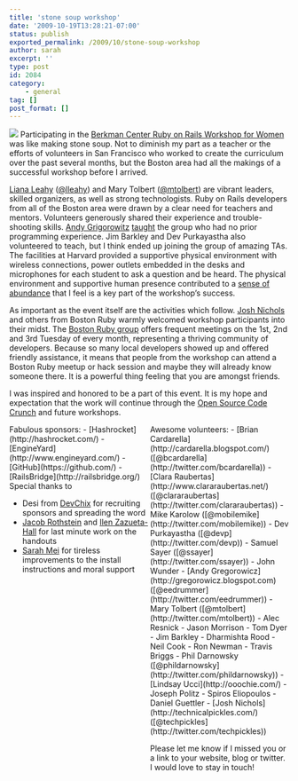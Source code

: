 ```yaml
---
title: 'stone soup workshop'
date: '2009-10-19T13:28:21-07:00'
status: publish
exported_permalink: /2009/10/stone-soup-workshop
author: sarah
excerpt: ''
type: post
id: 2084
category:
    - general
tag: []
post_format: []
---
```

![](http://upload.wikimedia.org/wikipedia/commons/thumb/8/80/Austin_Hall%2C_Harvard_University.JPG/250px-Austin_Hall%2C_Harvard_University.JPG) Participating in the [Berkman Center Ruby on Rails Workshop for Women](http://blogs.law.harvard.edu/genderandtech/ruby-on-rails-workshop-for-women/) was like making stone soup. Not to diminish my part as a teacher or the efforts of volunteers in San Francisco who worked to create the curriculum over the past several months, but the Boston area had all the makings of a successful workshop before I arrived.

[Liana Leahy](http://blogs.law.harvard.edu/lianaleahy/) ([@lleahy](http://twitter.com/lleahy)) and Mary Tolbert ([@mtolbert](http://twitter.com/mtolbert)) are vibrant leaders, skilled organizers, as well as strong technologists. Ruby on Rails developers from all of the Boston area were drawn by a clear need for teachers and mentors. Volunteers generously shared their experience and trouble-shooting skills. [ Andy Grigorowitz](http://twitter.com/eedrummer) [taught](http://gregorowicz.blogspot.com/2009/10/teaching-at-ruby-on-rails-workshop-for.html) the group who had no prior programming experience. Jim Barkley and Dev Purkayastha also volunteered to teach, but I think ended up joining the group of amazing TAs. The facilities at Harvard provided a supportive physical environment with wireless connections, power outlets embedded in the desks and microphones for each student to ask a question and be heard. The physical environment and supportive human presence contributed to a [sense of abundance](https://www.ultrasaurus.com/sarahblog/2009/08/psychology-of-abundance/) that I feel is a key part of the workshop’s success.

As important as the event itself are the activities which follow. [Josh Nichols](http://technicalpickles.com/) and others from Boston Ruby warmly welcomed workshop participants into their midst. The [Boston Ruby group](http://bostonrb.org/) offers frequent meetings on the 1st, 2nd and 3rd Tuesday of every month, representing a thriving community of developers. Because so many local developers showed up and offered friendly assistance, it means that people from the workshop can attend a Boston Ruby meetup or hack session and maybe they will already know someone there. It is a powerful thing feeling that you are amongst friends.

I was inspired and honored to be a part of this event. It is my hope and expectation that the work will continue through the [Open Source Code Crunch](http://blogs.law.harvard.edu/genderandtech/ruby-on-rails-workshop-for-women/open-source-code-crunch/) and future workshops.

<div style="float: right;width: 250px">Awesome volunteers: - [Brian Cardarella](http://cardarella.blogspot.com/) ([@bcardarella](http://twitter.com/bcardarella))
- [Clara Raubertas](http://www.clararaubertas.net/) ([@clararaubertas](http://twitter.com/clararaubertas))
- Mike Karolow ([@mobilemike](http://twitter.com/mobilemike))
- Dev Purkayastha ([@devp](http://twitter.com/devp))
- Samuel Sayer ([@ssayer](http://twitter.com/ssayer))
- John Wunder
- [Andy Gregorowicz](http://gregorowicz.blogspot.com) ([@eedrummer](http://twitter.com/eedrummer))
- Mary Tolbert ([@mtolbert](http://twitter.com/mtolbert))
- Alec Resnick
- Jason Morrison
- Tom Dyer
- Jim Barkley
- Dharmishta Rood
- Neil Cook
- Ron Newman
- Travis Briggs
- Phil Darnowsky ([@phildarnowsky](http://twitter.com/phildarnowsky))
- [Lindsay Ucci](http://ooochie.com/)
- Joseph Politz
- Spiros Eliopoulos
- Daniel Guettler
- [Josh Nichols](http://technicalpickles.com/) ([@techpickles](http://twitter.com/techpickles))

Please let me know if I missed you or a link to your website, blog or twitter. I would love to stay in touch!

</div><div>Fabulous sponsors: - [Hashrocket](http://hashrocket.com/)
- [EngineYard](http://www.engineyard.com/)
- [GitHub](https://github.com/)
- [RailsBridge](http://railsbridge.org/)

</div>Special thanks to

- Desi from [DevChix](http://www.devchix.com/) for recruiting sponsors and spreading the word
- [Jacob Rothstein](http://www.jacobrothstein.com/) and [Ilen Zazueta-Hall](http://www.ilen.org/) for last minute work on the handouts
- [Sarah Mei](http://www.sarahmei.com/blog/) for tireless improvements to the install instructions and moral support